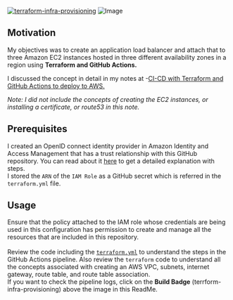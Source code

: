 [![terraform-infra-provisioning](https://github.com/kunduso/add-aws-elb-ec2-terraform/actions/workflows/terraform.yml/badge.svg)](https://github.com/kunduso/add-aws-elb-ec2-terraform/actions/workflows/terraform.yml)
![Image](https://skdevops.files.wordpress.com/2023/03/72-image-1.png)
## Motivation
My objectives was to create an application load balancer and attach that to three Amazon EC2 instances hosted in three different availability zones in a region using **Terraform and GitHub Actions.**

I discussed the concept in detail in my notes at -[CI-CD with Terraform and GitHub Actions to deploy to AWS.](https://skundunotes.com/2023/03/07/ci-cd-with-terraform-and-github-actions-to-deploy-to-aws/)

*Note: I did not include the concepts of creating the EC2 instances, or installing a certificate, or route53 in this note.*

## Prerequisites
I created an OpenID connect identity provider in Amazon Identity and Access Management that has a trust relationship with this GitHub repository. You can read about it [here](https://skundunotes.com/2023/02/28/securely-integrate-aws-credentials-with-github-actions-using-openid-connect/) to get a detailed explanation with steps.
<br />I stored the `ARN` of the `IAM Role` as a GitHub secret which is referred in the `terraform.yml` file.
## Usage
Ensure that the policy attached to the IAM role whose credentials are being used in this configuration has permission to create and manage all the resources that are included in this repository.
<br />
<br />Review the code including the [`terraform.yml`](./.github/workflows/terraform.yml) to understand the steps in the GitHub Actions pipeline. Also review the `terraform` code to understand all the concepts associated with creating an AWS VPC, subnets, internet gateway, route table, and route table association.
<br />If you want to check the pipeline logs, click on the **Build Badge** (terrform-infra-provisioning) above the image in this ReadMe.
